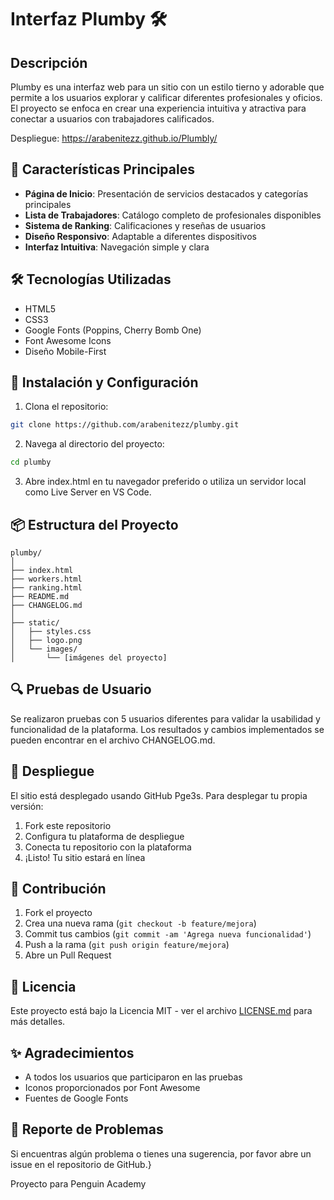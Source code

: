 # Interfaz Plumby 🛠️

## Descripción
Plumby es una interfaz web para un sitio con un estilo tierno y adorable que permite a los usuarios explorar y calificar diferentes profesionales y oficios. El proyecto se enfoca en crear una experiencia intuitiva y atractiva para conectar a usuarios con trabajadores calificados.

Despliegue: https://arabenitezz.github.io/Plumbly/

## 🌟 Características Principales

- **Página de Inicio**: Presentación de servicios destacados y categorías principales
- **Lista de Trabajadores**: Catálogo completo de profesionales disponibles
- **Sistema de Ranking**: Calificaciones y reseñas de usuarios
- **Diseño Responsivo**: Adaptable a diferentes dispositivos
- **Interfaz Intuitiva**: Navegación simple y clara

## 🛠️ Tecnologías Utilizadas

- HTML5
- CSS3
- Google Fonts (Poppins, Cherry Bomb One)
- Font Awesome Icons
- Diseño Mobile-First


## 🚀 Instalación y Configuración

1. Clona el repositorio:
```bash
git clone https://github.com/arabenitezz/plumby.git
```

2. Navega al directorio del proyecto:
```bash
cd plumby
```

3. Abre index.html en tu navegador preferido o utiliza un servidor local como Live Server en VS Code.

## 📦 Estructura del Proyecto

```
plumby/
│
├── index.html
├── workers.html
├── ranking.html
├── README.md
├── CHANGELOG.md
│
├── static/
│   ├── styles.css
│   ├── logo.png
│   └── images/
│       └── [imágenes del proyecto]
```

## 🔍 Pruebas de Usuario

Se realizaron pruebas con 5 usuarios diferentes para validar la usabilidad y funcionalidad de la plataforma. Los resultados y cambios implementados se pueden encontrar en el archivo CHANGELOG.md.

## 🚀 Despliegue

El sitio está desplegado usando GitHub Pge3s. Para desplegar tu propia versión:

1. Fork este repositorio
2. Configura tu plataforma de despliegue
3. Conecta tu repositorio con la plataforma
4. ¡Listo! Tu sitio estará en línea

## 🤝 Contribución

1. Fork el proyecto
2. Crea una nueva rama (`git checkout -b feature/mejora`)
3. Commit tus cambios (`git commit -am 'Agrega nueva funcionalidad'`)
4. Push a la rama (`git push origin feature/mejora`)
5. Abre un Pull Request

## 📝 Licencia

Este proyecto está bajo la Licencia MIT - ver el archivo [LICENSE.md](LICENSE.md) para más detalles.

## ✨ Agradecimientos

- A todos los usuarios que participaron en las pruebas
- Iconos proporcionados por Font Awesome
- Fuentes de Google Fonts

## 🐛 Reporte de Problemas

Si encuentras algún problema o tienes una sugerencia, por favor abre un issue en el repositorio de GitHub.}

Proyecto para Penguin Academy
